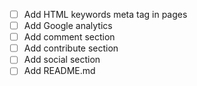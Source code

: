 - [ ] Add HTML keywords meta tag in pages
- [ ] Add Google analytics
- [ ] Add comment section
- [ ] Add contribute section
- [ ] Add social section
- [ ] Add README.md
